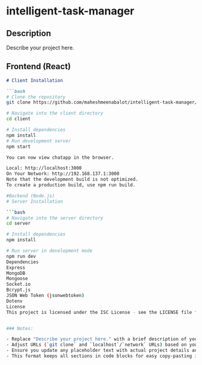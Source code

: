 # intelligent-task-manager

## Description

Describe your project here.

## Frontend (React)

```markdown
# Client Installation

```bash
# Clone the repository
git clone https://github.com/maheshmeenabalot/intelligent-task-manager/

# Navigate into the client directory
cd client

# Install dependencies
npm install
# Run development server
npm start

You can now view chatapp in the browser.

Local: http://localhost:3000
On Your Network: http://192.168.137.1:3000
Note that the development build is not optimized.
To create a production build, use npm run build.

#Backend (Node.js)
# Server Installation

```bash
# Navigate into the server directory
cd server

# Install dependencies
npm install

# Run server in development mode
npm run dev
Dependencies
Express
MongoDB
Mongoose
Socket.io
Bcrypt.js
JSON Web Token (jsonwebtoken)
Dotenv
License
This project is licensed under the ISC License - see the LICENSE file for details.


### Notes:

- Replace "Describe your project here." with a brief description of your project.
- Adjust URLs (`git clone` and `localhost`/`network` URLs) based on your actual repository and development environment.
- Ensure you update any placeholder text with actual project details and instructions.
- This format keeps all sections in code blocks for easy copy-pasting into your README.md file. Adjust as needed for your specific project structure and documentation style.
